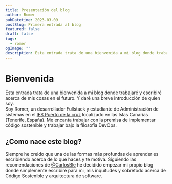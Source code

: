 ```yaml
---
title: Presentación del blog
author: Romer
pubDatetime: 2023-03-09
postSlug: Primera entrada al blog
featured: false
draft: false
tags:
  - romer
ogImage: ""
description: Esta entrada trata de una bienvenida a mi blog donde trabajaré y escribiré acerca de mis cosas en el futuro. Y daré una breve introducción de quien soy.
---
```


# Bienvenida

Esta entrada trata de una bienvenida a mi blog donde trabajaré y escribiré acerca de mis cosas en el futuro. Y daré una breve introducción de quien soy.  
Soy Romer, un desarrollador Fullstack y estudiante de Administración de sistemas en el [IES Puerto de la cruz](https://iespuertodelacruz.es/) localizado en las Islas Canarias (Tenerife, España). Me encanta trabajar con la premisa de implementar código sostenible y trabajar bajo la filosofía DevOps.

## ¿Como nace este blog?

Siempre he creido que una de las formas más profundas de aprender es escribiendo acerca de lo que haces y te motiva. Siguiendo las recomendaciones de [@CarlosBle](https://www.linkedin.com/in/carlosble/) he decidido empezar mi propio blog donde simplemente escribiré para mi, mis inquitudes y sobretodo acerca de Código Sostenible y arquitectura de software.
